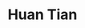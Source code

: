 ---
# Display name
title: Huan Tian

# Full name (for SEO)
first_name: Huan  
last_name: Tian

# Username (this should match the folder name)
authors:
  - Huan_Tian

# Is this the primary user of the site?
superuser: false

# Role/position
role: Phd student 

# Organizations/Affiliations
organizations:
  - name: University of Technology Sydney
    url: ''

# Short bio (displayed in user profile at end of posts)
bio: Huan Tian is an PhD student at the University of Technology Sydney, specializing in model fairness and privacy, trustworthy machine learning, and AI security.

interests:
  - Fairness and Privacy
  - AI Security

#education:
#  courses:
#    - course: "Ph.D. in Electronic Engineering"
#      institution: "Shanghai Jiao Tong University"
#      year: 2010

# Social/Academic Networking
# For available icons, see: https://docs.hugoblox.com/getting-started/page-builder/#icons
#   For an email link, use "fas" icon pack, "envelope" icon, and a link in the
#   form "mailto:your-email@example.com" or "#contact" for contact widget.
social:
  - icon: envelope
    icon_pack: fas
    link: "mailto:huan.tian@uts.edu.au"
#  - icon: google-scholar
#    icon_pack: ai
#    link: "https://scholar.google.com/citations?user=BoLiu"
#  - icon: orcid
#    icon_pack: ai
#    link: "https://orcid.org/0000-0002-3603-6617"
# Link to a PDF of your resume/CV from the About widget.
# To enable, copy your resume/CV to `static/files/cv.pdf` and uncomment the lines below.
# - icon: cv
#   icon_pack: ai
#   link: files/cv.pdf

# Enter email to display Gravatar (if Gravatar enabled in Config)
email: ''

# Organizational groups that you belong to (for People widget)
#   Set this to `[]` or comment out if you are not using People widget.
user_groups:
  - PhD Students
---